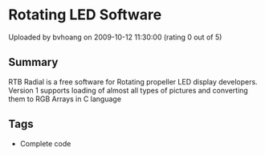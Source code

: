 # Rotating LED Software

Uploaded by bvhoang on 2009-10-12 11:30:00 (rating 0 out of 5)

## Summary

RTB Radial is a free software for Rotating propeller LED display developers. Version 1 supports loading of almost all types of pictures and converting them to RGB Arrays in C language

## Tags

- Complete code
